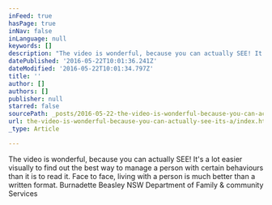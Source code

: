 ```yaml
---
inFeed: true
hasPage: true
inNav: false
inLanguage: null
keywords: []
description: "The video is wonderful, because you can actually SEE! It's a lot easier visually to find out the best way to manage a person with certain behaviours than it is to read it. Face to face, living with a person is much better than a written format. Burnadette Beasley NSW Department of Family & community Services"
datePublished: '2016-05-22T10:01:36.241Z'
dateModified: '2016-05-22T10:01:34.797Z'
title: ''
author: []
authors: []
publisher: null
starred: false
sourcePath: _posts/2016-05-22-the-video-is-wonderful-because-you-can-actually-see-its-a.md
url: the-video-is-wonderful-because-you-can-actually-see-its-a/index.html
_type: Article

---
```

The video is wonderful, because you can actually SEE! It's a lot easier visually to find out the best way to manage a person with certain behaviours than it is to read it. Face to face, living with a person is much better than a written format. Burnadette Beasley NSW Department of Family & community Services
